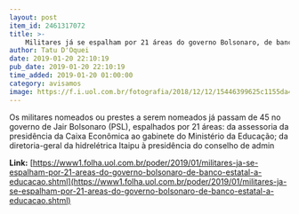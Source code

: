 ```yaml
---
layout: post
item_id: 2461317072
title: >-
    Militares já se espalham por 21 áreas do governo Bolsonaro, de banco estatal à Educação
author: Tatu D'Oquei
date: 2019-01-20 22:10:19
pub_date: 2019-01-20 22:10:19
time_added: 2019-01-20 01:00:00
category: avisamos
image: https://f.i.uol.com.br/fotografia/2018/12/12/15446399625c1155da49cf8_1544639962_3x2_rt.jpg
---
```


Os militares nomeados ou prestes a serem nomeados já passam de 45 no governo de Jair Bolsonaro (PSL), espalhados por 21 áreas: da assessoria da presidência da Caixa Econômica ao gabinete do Ministério da Educação; da diretoria-geral da hidrelétrica Itaipu à presidência do conselho de admin

**Link:** [https://www1.folha.uol.com.br/poder/2019/01/militares-ja-se-espalham-por-21-areas-do-governo-bolsonaro-de-banco-estatal-a-educacao.shtml](https://www1.folha.uol.com.br/poder/2019/01/militares-ja-se-espalham-por-21-areas-do-governo-bolsonaro-de-banco-estatal-a-educacao.shtml)

